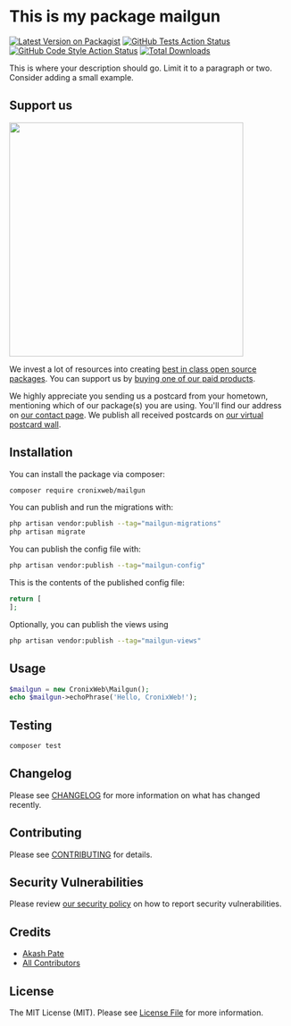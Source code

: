 # This is my package mailgun

[![Latest Version on Packagist](https://img.shields.io/packagist/v/cronixweb/mailgun.svg?style=flat-square)](https://packagist.org/packages/cronixweb/mailgun)
[![GitHub Tests Action Status](https://img.shields.io/github/actions/workflow/status/cronixweb/mailgun/run-tests.yml?branch=main&label=tests&style=flat-square)](https://github.com/cronixweb/mailgun/actions?query=workflow%3Arun-tests+branch%3Amain)
[![GitHub Code Style Action Status](https://img.shields.io/github/actions/workflow/status/cronixweb/mailgun/fix-php-code-style-issues.yml?branch=main&label=code%20style&style=flat-square)](https://github.com/cronixweb/mailgun/actions?query=workflow%3A"Fix+PHP+code+style+issues"+branch%3Amain)
[![Total Downloads](https://img.shields.io/packagist/dt/cronixweb/mailgun.svg?style=flat-square)](https://packagist.org/packages/cronixweb/mailgun)

This is where your description should go. Limit it to a paragraph or two. Consider adding a small example.

## Support us

[<img src="https://github-ads.s3.eu-central-1.amazonaws.com/Mailgun.jpg?t=1" width="419px" />](https://spatie.be/github-ad-click/Mailgun)

We invest a lot of resources into creating [best in class open source packages](https://spatie.be/open-source). You can support us by [buying one of our paid products](https://spatie.be/open-source/support-us).

We highly appreciate you sending us a postcard from your hometown, mentioning which of our package(s) you are using. You'll find our address on [our contact page](https://spatie.be/about-us). We publish all received postcards on [our virtual postcard wall](https://spatie.be/open-source/postcards).

## Installation

You can install the package via composer:

```bash
composer require cronixweb/mailgun
```

You can publish and run the migrations with:

```bash
php artisan vendor:publish --tag="mailgun-migrations"
php artisan migrate
```

You can publish the config file with:

```bash
php artisan vendor:publish --tag="mailgun-config"
```

This is the contents of the published config file:

```php
return [
];
```

Optionally, you can publish the views using

```bash
php artisan vendor:publish --tag="mailgun-views"
```

## Usage

```php
$mailgun = new CronixWeb\Mailgun();
echo $mailgun->echoPhrase('Hello, CronixWeb!');
```

## Testing

```bash
composer test
```

## Changelog

Please see [CHANGELOG](CHANGELOG.md) for more information on what has changed recently.

## Contributing

Please see [CONTRIBUTING](CONTRIBUTING.md) for details.

## Security Vulnerabilities

Please review [our security policy](../../security/policy) on how to report security vulnerabilities.

## Credits

- [Akash Pate](https://github.com/akashpate1)
- [All Contributors](../../contributors)

## License

The MIT License (MIT). Please see [License File](LICENSE.md) for more information.
